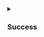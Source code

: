 <details>
<summary class="collapsible-header">
	
### Success

</summary>
<DemoContainer>
	<MButton label="Success" severity="success" />
	<MButton label="Success" variant="text" severity="success" />
	<MButton label="Success" variant="outlined" severity="success" />
	<MButton label="Success" severity="success" rounded />
	<MButton label="Success" variant="text" severity="success" rounded />
	<MButton label="Success" variant="outlined" severity="success" rounded />
</DemoContainer>

::: code-group

```vue [Composition API]
<template>
	<MButton label="Success" severity="success" />
	<MButton label="Success" variant="text" severity="success" />
	<MButton label="Success" variant="outlined" severity="success" />
	<MButton label="Success" severity="success" rounded />
	<MButton label="Success" variant="text" severity="success" rounded />
	<MButton label="Success" variant="outlined" severity="success" rounded />
</template>
```

```vue [Options API]
<template>
	<MButton label="Success" severity="success" />
	<MButton label="Success" variant="text" severity="success" />
	<MButton label="Success" variant="outlined" severity="success" />
	<MButton label="Success" severity="success" rounded />
	<MButton label="Success" variant="text" severity="success" rounded />
	<MButton label="Success" variant="outlined" severity="success" rounded />
</template>
```

:::

</details>
